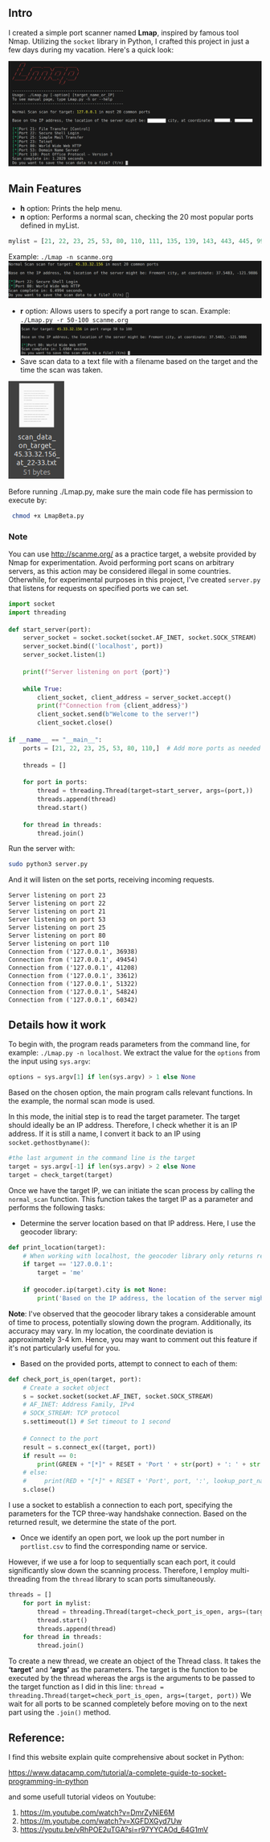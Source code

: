 ## Intro
 I created a simple port scanner named **Lmap**, inspired by famous tool Nmap. Utilizing the ```socket``` library in Python, I crafted this project in just a few days during my vacation. Here's a quick look:

![Alt text](Image/Image1.png)

## Main Features
- **h** option: Prints the help menu.
- **n** option: Performs a normal scan, checking the 20 most popular ports defined in myList.
```python
mylist = [21, 22, 23, 25, 53, 80, 110, 111, 135, 139, 143, 443, 445, 993, 995, 1723, 3306, 3389, 5900, 8080]
```
Example: ```./Lmap -n scanme.org```
![Alt text](Image/Image2.png)
- **r** option: Allows users to specify a port range to scan.
Example: ```./Lmap.py -r 50-100 scanme.org```
![Alt text](Image/Image3.png)
- Save scan data to a text file with a filename based on the target and the time the scan was taken.

![Alt text](Image/Image4.png)

Before running ./Lmap.py, make sure the main code file has permission to execute by:
```bash
 chmod +x LmapBeta.py
```
### Note
You can use http://scanme.org/ as a practice target, a website provided by Nmap for experimentation. Avoid performing port scans on arbitrary servers, as this action may be considered illegal in some countries. Otherwhile, for experimental purposes in this project, I've created ```server.py``` that listens for requests on specified ports we can set.
```python
import socket
import threading

def start_server(port):
    server_socket = socket.socket(socket.AF_INET, socket.SOCK_STREAM)
    server_socket.bind(('localhost', port))
    server_socket.listen(1)

    print(f"Server listening on port {port}")

    while True:
        client_socket, client_address = server_socket.accept()
        print(f"Connection from {client_address}")
        client_socket.send(b"Welcome to the server!")
        client_socket.close()

if __name__ == "__main__":
    ports = [21, 22, 23, 25, 53, 80, 110,]  # Add more ports as needed

    threads = []

    for port in ports:
        thread = threading.Thread(target=start_server, args=(port,))
        threads.append(thread)
        thread.start()

    for thread in threads:
        thread.join()
```

Run the server with: 
```bash
sudo python3 server.py
```
And it will listen on the set ports, receiving incoming requests.
```plaintext
Server listening on port 23
Server listening on port 22
Server listening on port 21
Server listening on port 53
Server listening on port 25
Server listening on port 80
Server listening on port 110
Connection from ('127.0.0.1', 36938)
Connection from ('127.0.0.1', 49454)
Connection from ('127.0.0.1', 41208)
Connection from ('127.0.0.1', 33612)
Connection from ('127.0.0.1', 51322)
Connection from ('127.0.0.1', 54824)
Connection from ('127.0.0.1', 60342)
```

## Details how it work
To begin with, the program reads parameters from the command line, for example: `./Lmap.py -n localhost`. We extract the value for the `options` from the input using `sys.argv`:

```python
options = sys.argv[1] if len(sys.argv) > 1 else None
```
Based on the chosen option, the main program calls relevant functions. In the example, the normal scan mode is used.

In this mode, the initial step is to read the target parameter. The target should ideally be an IP address. Therefore, I check whether it is an IP address. If it is still a name, I convert it back to an IP using ```socket.gethostbyname()```:

```python
#the last argument in the command line is the target
target = sys.argv[-1] if len(sys.argv) > 2 else None
target = check_target(target)
```

Once we have the target IP, we can initiate the scan process by calling the ```normal_scan``` function. This function takes the target IP as a parameter and performs the following tasks:

- Determine the server location based on that IP address. Here, I use the geocoder library:
```python
def print_location(target):
    # When working with localhost, the geocoder library only returns results if I use the target IP as 'me' instead of '127.0.0.1'
    if target == '127.0.0.1':
        target = 'me'

    if geocoder.ip(target).city is not None:
        print('Based on the IP address, the location of the server might be: ' + str(geocoder.ip(target).city) + ' city, at coordinates: ' + str(geocoder.ip(target).latlng[0]) + ', ' + str(geocoder.ip(target).latlng[1]) + '\n')
```
**Note**: I've observed that the geocoder library takes a considerable amount of time to process, potentially slowing down the program. Additionally, its accuracy may vary. In my location, the coordinate deviation is approximately 3-4 km. Hence, you may want to comment out this feature if it's not particularly useful for you.

- Based on the provided ports, attempt to connect to each of them:
```python
def check_port_is_open(target, port):
    # Create a socket object
    s = socket.socket(socket.AF_INET, socket.SOCK_STREAM) 
    # AF_INET: Address Family, IPv4
    # SOCK_STREAM: TCP protocol
    s.settimeout(1) # Set timeout to 1 second

    # Connect to the port
    result = s.connect_ex((target, port))
    if result == 0:
        print(GREEN + "[*]" + RESET + 'Port ' + str(port) + ': ' + str(lookup_port_name(port)))
    # else:
    #     print(RED + "[*]" + RESET + 'Port', port, ':', lookup_port_name(port))
    s.close()
```
I use a socket to establish a connection to each port, specifying the parameters for the TCP three-way handshake connection. Based on the returned result, we determine the state of the port. 

- Once we identify an open port, we look up the port number in ```portlist.csv``` to find the corresponding name or service.


However, if we use a for loop to sequentially scan each port, it could significantly slow down the scanning process. Therefore, I employ multi-threading from the ```thread``` library to scan ports simultaneously.
```python
threads = []
    for port in mylist:
        thread = threading.Thread(target=check_port_is_open, args=(target, port))
        thread.start()
        threads.append(thread)
    for thread in threads:
        thread.join()
```
To create a new thread, we create an object of the Thread class. It takes the **‘target’** and **‘args’** as the parameters. The target is the function to be executed by the thread whereas the args is the arguments to be passed to the target function as I did in this line: ```thread = threading.Thread(target=check_port_is_open, args=(target, port))``` 
 We wait for all ports to be scanned completely before moving on to the next part using the ```.join()``` method.

## Reference:
I find this website explain quite comprehensive about socket in Python:

 https://www.datacamp.com/tutorial/a-complete-guide-to-socket-programming-in-python

and some usefull tutorial videos on Youtube:
1. https://m.youtube.com/watch?v=DmrZyNiE6M
2. https://m.youtube.com/watch?v=XGFDXGyd7Uw
3. https://youtu.be/vRhPOE2uTGA?si=r97YYCAOd_64G1mV


